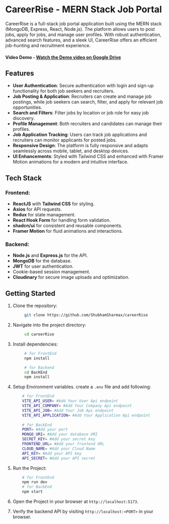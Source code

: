 # CareerRise - MERN Stack Job Portal

CareerRise is a full-stack job portal application built using the MERN stack (MongoDB, Express, React, Node.js). The platform allows users to post jobs, apply for jobs, and manage user profiles. With robust authentication, advanced search features, and a sleek UI, CareerRise offers an efficient job-hunting and recruitment experience.

#### Video Demo - [Watch the Demo video on Google Drive](https://drive.google.com/file/d/11PNUdOQV5As3FYFyPpPaDFFdcUKipwl2/view?usp=drive_link) 

## Features

- **User Authentication**: Secure authentication with login and sign-up functionality for both job seekers and recruiters.
- **Job Posting & Application**: Recruiters can create and manage job postings, while job seekers can search, filter, and apply for relevant job opportunities.
- **Search and Filters**: Filter jobs by location or job role for easy job discovery.
- **Profile Management**: Both recruiters and candidates can manage their profiles.
- **Job Application Tracking**: Users can track job applications and recruiters can monitor applicants for posted jobs.
- **Responsive Design**: The platform is fully responsive and adapts seamlessly across mobile, tablet, and desktop devices.
- **UI Enhancements**: Styled with Tailwind CSS and enhanced with Framer Motion animations for a modern and intuitive interface.

## Tech Stack

### Frontend:
- **ReactJS** with **Tailwind CSS** for styling.
- **Axios** for API requests.
- **Redux** for state management.
- **React Hook Form** for handling form validation.
- **shadcn/ui** for consistent and reusable components.
- **Framer Motion** for fluid animations and interactions.

### Backend:
- **Node.js** and **Express.js** for the API.
- **MongoDB** for the database.
- **JWT** for user authentication.
- Cookie-based session management.
- **Cloudinary** for secure image uploads and optimization.

## Getting Started

1.  Clone the repository:
    ```bash
         git clone https://github.com/ShubhamSharmax/careerRise
    ```
2.  Navigate into the project directory:
    ```bash
         cd careerRise
    ```
3.  Install dependencies:
    ```bash
         # for FrontEnd
         npm install
    ```
    ```bash
         # for Backend
         cd BacKEnd
         npm install
    ```
4.  Setup Environment variables. create a `.env` file and add following:
    ```bash 
        # for FrontEnd
        VITE_API_USER= #Add Your User Api endpoint
        VITE_API_COMPANY= #Add Your Company Api endpoint
        VITE_API_JOB= #Add Your Job Api endpoint
        VITE_API_APPLICATION= #Add Your Application Api endpoint
           
        # for BackEnd
        PORT= #Add your port
        MONGO_URI= #Add your database URI
        SECRET_KEY= #Add your secret key
        FRONTEND_URL= #Add your frontend URL
        CLOUD_NAME= #Add your Cloud Name 
        API_KEY= #Add your API key    
        API_SECRET= #Add your API secret
    ```
5.  Run the Project:
    ```bash
        # for FrontEnd
        npm run dev
        # for BackEnd
        npm start
    ```
6.  Open the Project in your browser at `http://localhost:5173`.

7.  Verify the backend API by visiting `http://localhost:<PORT>` in your browser.
